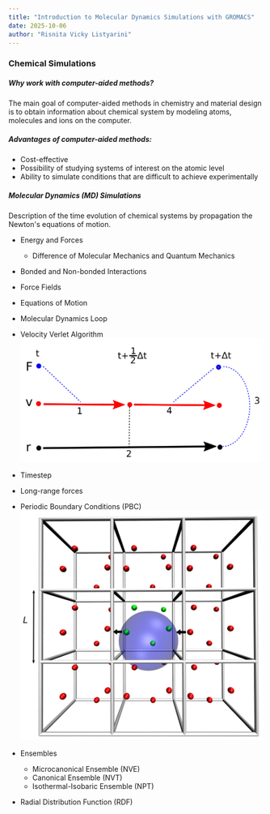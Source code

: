 ```yaml
---
title: "Introduction to Molecular Dynamics Simulations with GROMACS"
date: 2025-10-06
author: "Risnita Vicky Listyarini"
---
```


### Chemical Simulations 

##### Why work with computer-aided methods?
The main goal of computer-aided methods in chemistry and material design is to obtain information about chemical system by modeling atoms, molecules and ions on the computer.

##### Advantages of computer-aided methods:
- Cost-effective
- Possibility of studying systems of interest on the atomic level
- Ability to simulate conditions that are difficult to achieve experimentally

##### Molecular Dynamics (MD) Simulations
Description of the time evolution of chemical systems by propagation the Newton's equations of motion. 

- Energy and Forces
    - Difference of Molecular Mechanics and Quantum Mechanics

- Bonded and Non-bonded Interactions

- Force Fields

- Equations of Motion

- Molecular Dynamics Loop

- Velocity Verlet Algorithm
![alt text](/figure/velocity-verlet-integrator.png "Velocity Verlet Algorithm")

- Timestep

- Long-range forces

- Periodic Boundary Conditions (PBC)
![alt text](/figure/pbc.png "Periodic Boundary Conditions")

- Ensembles
    - Microcanonical Ensemble (NVE)
    - Canonical Ensemble (NVT)
    - Isothermal-Isobaric Ensemble (NPT)

- Radial Distribution Function (RDF)

